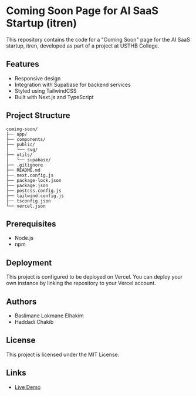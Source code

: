 
# Coming Soon Page for AI SaaS Startup (itren)

This repository contains the code for a "Coming Soon" page for the AI SaaS startup, itren, developed as part of a project at USTHB College.

## Features

- Responsive design
- Integration with Supabase for backend services
- Styled using TailwindCSS
- Built with Next.js and TypeScript

## Project Structure
```
coming-soon/
├── app/
├── components/
├── public/
│   └── svg/
├── utils/
│   └── supabase/
├── .gitignore
├── README.md
├── next.config.js
├── package-lock.json
├── package.json
├── postcss.config.js
├── tailwind.config.js
├── tsconfig.json
└── vercel.json
```

## Prerequisites

- Node.js
- npm 

## Deployment

This project is configured to be deployed on Vercel. You can deploy your own instance by linking the repository to your Vercel account.

## Authors

- Baslimane Lokmane Elhakim
- Haddadi Chakib

## License

This project is licensed under the MIT License.

## Links

- [Live Demo](https://startup-lokmane04.vercel.app)
